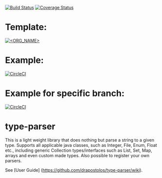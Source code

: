 [![Build Status](https://travis-ci.com/drapostolos/type-parser.svg?branch=master)](https://travis-ci.com/drapostolos/type-parser)
[![Coverage Status](https://coveralls.io/repos/drapostolos/type-parser/badge.png)](https://coveralls.io/r/drapostolos/type-parser)

# Template:
[![<ORG_NAME>](https://circleci.com/<VCS>/<ORG_NAME>/<PROJECT_NAME>.svg?style=svg)](<LINK>)

# Example:
[![CircleCI](https://circleci.com/gh/circleci/circleci-docs.svg?style=svg)](https://circleci.com/gh/circleci/circleci-docs)

# Example for specific branch:
[![CircleCI](https://circleci.com/gh/circleci/circleci-docs/tree/teesloane-patch-5.svg?style=svg)](https://circleci.com/gh/circleci/circleci-docs/?branch=teesloane-patch-5)


type-parser
================

This is a light weight library that does nothing but parse a string to a given type. 
Supports all applicable java classes, such as Integer, File, Enum, Float etc., including generic Collection types/interfaces 
such as List, Set, Map, arrays and even custom made types. Also possible to register your own parsers.

See [User Guide] (https://github.com/drapostolos/type-parser/wiki).
